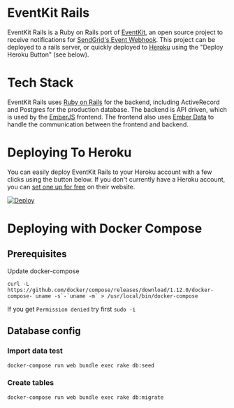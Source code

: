 # EventKit Rails

EventKit Rails is a Ruby on Rails port of [EventKit](https://github.com/sendgrid/eventkit), an open source project to receive notifications for [SendGrid's Event Webhook](https://sendgrid.com/docs/API_Reference/Webhooks/event.html). This project can be deployed to a rails server, or quickly deployed to [Heroku](http://heroku.com) using the "Deploy Heroku Button" (see below).

# Tech Stack

EventKit Rails uses [Ruby on Rails](http://rubyonrails.org) for the backend, including ActiveRecord and Postgres for the production database. The backend is API driven, which is used by the [EmberJS](http://emberjs.com) frontend.  The frontend also uses [Ember Data](http://emberjs.com/guides/models/) to handle the communication between the frontend and backend.

# Deploying To Heroku

You can easily deploy EventKit Rails to your Heroku account with a few clicks using the button below. If you don't currently have a Heroku account, you can [set one up for free](https://www.heroku.com/pricing) on their website.

[![Deploy](https://www.herokucdn.com/deploy/button.png)](https://heroku.com/deploy)

# Deploying with Docker Compose

## Prerequisites
Update docker-compose
```
curl -L https://github.com/docker/compose/releases/download/1.12.0/docker-compose-`uname -s`-`uname -m` > /usr/local/bin/docker-compose
```
If you get `Permission denied` try first `sudo -i`

## Database config
### Import data test
```
docker-compose run web bundle exec rake db:seed
```

### Create tables
```
docker-compose run web bundle exec rake db:migrate
```
